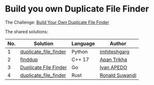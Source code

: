 # Build you own Duplicate File Finder

The Challenge: [Build Your Own Duplicate File Finder](https://codingchallenges.fyi/challenges/challenge-duplicate-files)

The shared solutions:

| No. | Solution                                                                    | Language | Author |
|-----|-----------------------------------------------------------------------------|----------|--------|
| 1   | [duplicate_file_finder](https://github.com/imhiteshgarg/duplicate_file_finder) | Python | [imhiteshgarg](https://github.com/imhiteshgarg) |
| 2   | [finddup](https://github.com/triko88/finddup) | C++ 17 | [Apan Trikha](https://github.com/triko88) |
| 3   | [Duplicate File Finder](https://github.com/OneBrick-Software/Duplicate-file-finder) | Go | [Ivan APEDO](https://github.com/IvanGael) |
| 4   | [duplicate_file_finder](https://github.com/ronaldsuwandi/challenge_duplicate_file_finder) | Rust | [Ronald Suwandi](https://github.com/ronaldsuwandi/) |
